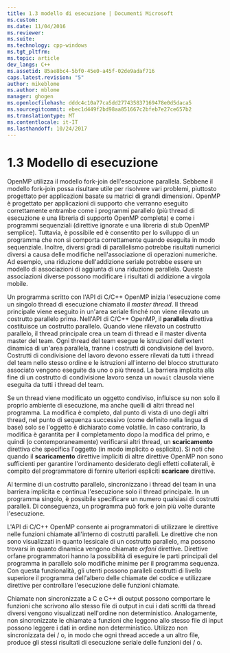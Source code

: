 ```yaml
---
title: 1.3 modello di esecuzione | Documenti Microsoft
ms.custom: 
ms.date: 11/04/2016
ms.reviewer: 
ms.suite: 
ms.technology: cpp-windows
ms.tgt_pltfrm: 
ms.topic: article
dev_langs: C++
ms.assetid: 85ae8bc4-5bf0-45e0-a45f-02de9adaf716
caps.latest.revision: "5"
author: mikeblome
ms.author: mblome
manager: ghogen
ms.openlocfilehash: dddc4c10a77ca5dd277435837169478e0d5daca5
ms.sourcegitcommit: ebec1d449f2bd98aa851667c2bfeb7e27ce657b2
ms.translationtype: MT
ms.contentlocale: it-IT
ms.lasthandoff: 10/24/2017
---
```

# <a name="13-execution-model"></a>1.3 Modello di esecuzione
OpenMP utilizza il modello fork-join dell'esecuzione parallela. Sebbene il modello fork-join possa risultare utile per risolvere vari problemi, piuttosto progettato per applicazioni basate su matrici di grandi dimensioni. OpenMP è progettato per applicazioni di supporto che verranno eseguito correttamente entrambe come i programmi parallelo (più thread di esecuzione e una libreria di supporto OpenMP completa) e come i programmi sequenziali (direttive ignorate e una libreria di stub OpenMP semplice). Tuttavia, è possibile ed è consentito per lo sviluppo di un programma che non si comporta correttamente quando eseguita in modo sequenziale. Inoltre, diversi gradi di parallelismo potrebbe risultati numerici diversi a causa delle modifiche nell'associazione di operazioni numeriche. Ad esempio, una riduzione dell'addizione seriale potrebbe essere un modello di associazioni di aggiunta di una riduzione parallela. Queste associazioni diverse possono modificare i risultati di addizione a virgola mobile.  
  
 Un programma scritto con l'API di C/C++ OpenMP inizia l'esecuzione come un singolo thread di esecuzione chiamato il *master thread*. Il thread principale viene eseguito in un'area seriale finché non viene rilevato un costrutto parallelo prima. Nell'API di C/C++ OpenMP, il **parallela** direttiva costituisce un costrutto parallelo. Quando viene rilevato un costrutto parallelo, il thread principale crea un team di thread e il master diventa master del team. Ogni thread del team esegue le istruzioni dell'extent dinamica di un'area parallela, tranne i costrutti di condivisione del lavoro. Costrutti di condivisione del lavoro devono essere rilevati da tutti i thread del team nello stesso ordine e le istruzioni all'interno del blocco strutturato associato vengono eseguite da uno o più thread. La barriera implicita alla fine di un costrutto di condivisione lavoro senza un `nowait` clausola viene eseguita da tutti i thread del team.  
  
 Se un thread viene modificato un oggetto condiviso, influisce su non solo il proprio ambiente di esecuzione, ma anche quelli di altri thread nel programma. La modifica è completo, dal punto di vista di uno degli altri thread, nel punto di sequenza successivo (come definito nella lingua di base) solo se l'oggetto è dichiarato come volatile. In caso contrario, la modifica è garantita per il completamento dopo la modifica del primo, e quindi (o contemporaneamente) verificarsi altri thread, un **scaricamento** direttiva che specifica l'oggetto (in modo implicito o esplicito). Si noti che quando il **scaricamento** direttive impliciti di altre direttive OpenMP non sono sufficienti per garantire l'ordinamento desiderato degli effetti collaterali, è compito del programmatore di fornire ulteriori espliciti  **scaricare** direttive.  
  
 Al termine di un costrutto parallelo, sincronizzano i thread del team in una barriera implicita e continua l'esecuzione solo il thread principale. In un programma singolo, è possibile specificare un numero qualsiasi di costrutti paralleli. Di conseguenza, un programma può fork e join più volte durante l'esecuzione.  
  
 L'API di C/C++ OpenMP consente ai programmatori di utilizzare le direttive nelle funzioni chiamate all'interno di costrutti paralleli. Le direttive che non sono visualizzati in quanto lessicale di un costrutto parallelo, ma possono trovarsi in quanto dinamica vengono chiamate *orfani* direttive. Direttive orfane programmatori hanno la possibilità di eseguire le parti principali del programma in parallelo solo modifiche minime per il programma sequenza. Con questa funzionalità, gli utenti possono paralleli costrutti di livello superiore il programma dell'albero delle chiamate del codice e utilizzare direttive per controllare l'esecuzione delle funzioni chiamate.  
  
 Chiamate non sincronizzate a C e C++ di output possono comportare le funzioni che scrivono allo stesso file di output in cui i dati scritti da thread diversi vengono visualizzati nell'ordine non deterministico. Analogamente, non sincronizzate le chiamate a funzioni che leggono allo stesso file di input possono leggere i dati in ordine non deterministico. Utilizzo non sincronizzata dei / o, in modo che ogni thread accede a un altro file, produce gli stessi risultati di esecuzione seriale delle funzioni dei / o.